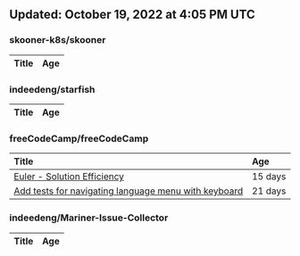 ## Updated: October 19, 2022 at 4:05 PM UTC


### skooner-k8s/skooner
|**Title**|**Age**|
|:----|:----|


### indeedeng/starfish
|**Title**|**Age**|
|:----|:----|


### freeCodeCamp/freeCodeCamp
|**Title**|**Age**|
|:----|:----|
|[Euler - Solution Efficiency ](https://github.com/freeCodeCamp/freeCodeCamp/issues/47824)|15&nbsp;days|
|[Add tests for navigating language menu with keyboard](https://github.com/freeCodeCamp/freeCodeCamp/issues/47649)|21&nbsp;days|


### indeedeng/Mariner-Issue-Collector
|**Title**|**Age**|
|:----|:----|